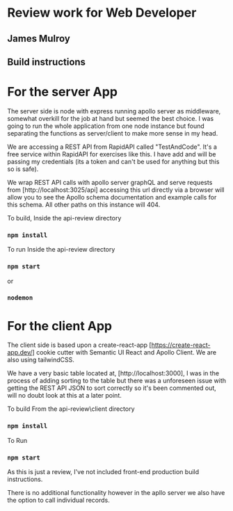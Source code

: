 # Review work for Web Developer
## James Mulroy

## Build instructions

# For the server App
The server side is node with express running apollo server as middleware, somewhat overkill for the job at hand but seemed the best choice. I was going to run the whole application from one node instance but found separating the functions as server/client to make more sense in my head.

We are accessing a REST API from RapidAPI called "TestAndCode". It's a free service within RapidAPI for exercises like this. I have add and will be passing my credentials (its a token and can't be used for anything but this so is safe).

We wrap REST API calls with apollo server graphQL and serve requests from [http://localhost:3025/api] accessing this url directly via a browser will allow you to see the Apollo schema documentation and example calls for this schema. All other paths on this instance will 404.

To build,
Inside the api-review directory
### `npm install`

To run
Inside the api-review directory 
### `npm start`
or
### `nodemon`

# For the client App
The client side is based upon a create-react-app [https://create-react-app.dev/] cookie cutter with Semantic UI React and Apollo Client. We are also using tailwindCSS.

We have a very basic table located at, [http://localhost:3000], I was in the process of adding sorting to the table but there was a unforeseen issue with getting the REST API JSON to sort correctly so it's been commented out, will no doubt look at this at a later point. 

To build
From the api-review\client directory
### `npm install`

To Run
### `npm start`

As this is just a review, I've not included front-end production build instructions.

There is no additional functionality however in the apllo server we also have the option to call individual records.

